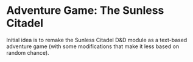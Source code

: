 # Adventure Game: The Sunless Citadel

Initial idea is to remake the Sunless Citadel D&D module as a text-based adventure game (with some modifications that make it less based on random chance).